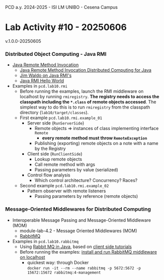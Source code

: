 PCD a.y. 2024-2025 - ISI LM UNIBO - Cesena Campus

# Lab Activity #10 - 20250606

v.1.0.0-20250605

 
### Distributed Object Computing -  Java RMI

- [Java Remote Method Invocation](https://www.oracle.com/java/technologies/javase/remote-method-invocation-home.html)
    - [Java Remote Method Invocation Distributed Computing for Java](https://www.oracle.com/java/technologies/javase/remote-method-invocation-distributed-computing.html)
    - [Jim Waldo on Java RMI's](https://pdos.csail.mit.edu/6.824/papers/waldo-rmi.pdf)
   - [Java RMI Hello World](https://docs.oracle.com/javase/8/docs/technotes/guides/rmi/hello/hello-world.html)
- Examples in ``pcd.lab10.rmi``
  - Before running the examples, launch the RMI middleware on localhost by running ``rmiregistry``. **The registry needs to access the classpath including the ``*.class`` of remote objects accessed**. The simplest way to do this is to run ``rmiregistry`` from the classpath directory (``lab10/target/classes``).  
  - First example `pcd.lab10.rmi.example_01` 
    - Server side (`RunServerSide`)  
	  - Remote objects => instances of class implementing interface ``Remote``  
        - **every remote method must throw ``RemoteException``**
      - Publishing (exporting) remote objects on a note with a name by the Registry  
	- Client side (`RunClientSide`)  
      - Lookup remote objects  
      - Call remote method with args  
      - Passing parameters by value (serialized)  
    - Control flow analysis  
      - Which control architecture? Concurrency? Races?  
  - Second example `pcd.lab10.rmi.example_02`   
    - Pattern observer with remote listeners
      - Passing parameters by reference (remote objects)     

### Message-Oriented Middlewares for Distributed Computing

- Interoperable Message Passing and Message-Oriented Middleware (MOM)  
  -  module-lab-4.2 - Message Oriented Middlewares (MOM)  
    - [RabbitMQ](http://www.rabbitmq.com)  
- Examples in ``pcd.lab10.rabbitmq``
  - Using [Rabbit MQ in Java](https://www.rabbitmq.com/java-client.html), based on [client side tutorials](https://www.rabbitmq.com/tutorials)
  - Before running the examples: [install and run RabbitMQ middleware on localhost](https://www.rabbitmq.com/docs/download)
    - quickest way: through Docker  
      ``docker run -it --rm --name rabbitmq -p 5672:5672 -p 15672:15672 rabbitmq:4-management``
